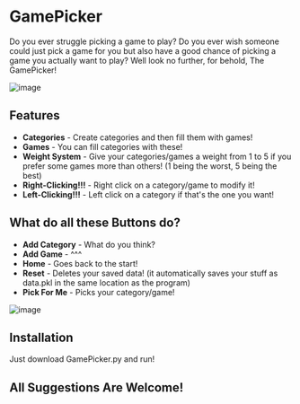 # GamePicker
Do you ever struggle picking a game to play? Do you ever wish someone could just pick a game for you but also have a good chance of picking a game you actually want to play? Well look no further, for behold, The GamePicker!

![image](https://github.com/jmw8033/GamePicker/assets/117494166/18d0db4d-c1c0-4810-a5f7-a93200f951c5)

## Features
- **Categories** - Create categories and then fill them with games!
- **Games** - You can fill categories with these!
- **Weight System** - Give your categories/games a weight from 1 to 5 if you prefer some games more than others! (1 being the worst, 5 being the best)
- **Right-Clicking!!!** - Right click on a category/game to modify it!
- **Left-Clicking!!!** - Left click on a category if that's the one you want!

## What do all these Buttons do?
- **Add Category** - What do you think?
- **Add Game** - ^^^
- **Home** - Goes back to the start!
- **Reset** - Deletes your saved data! (it automatically saves your stuff as data.pkl in the same location as the program)
- **Pick For Me** - Picks your category/game!
  
![image](https://github.com/jmw8033/GamePicker/assets/117494166/74cb423e-9f5b-4e98-9a60-fc35de187615)

## Installation
Just download GamePicker.py and run!

## All Suggestions Are Welcome!
